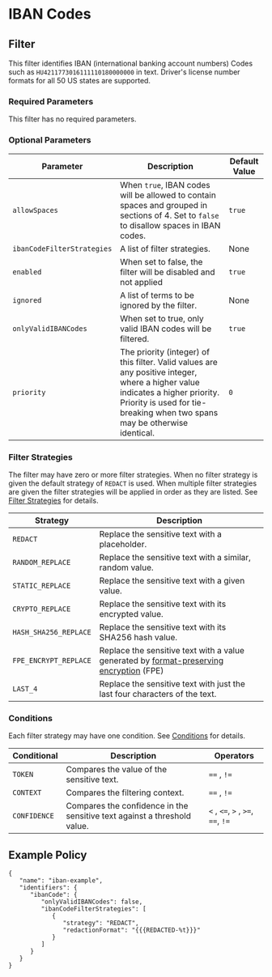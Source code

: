 # IBAN Codes

## Filter

This filter identifies IBAN (international banking account numbers) Codes such as `HU4211773016111110180000000` in text.
Driver's license number formats for all 50 US states are supported.

### Required Parameters

This filter has no required parameters.

### Optional Parameters

| Parameter                  | Description                                                                                                                                                                                                  | Default Value |
|----------------------------|--------------------------------------------------------------------------------------------------------------------------------------------------------------------------------------------------------------|---------------|
| `allowSpaces`              | When `true`, IBAN codes will be allowed to contain spaces and grouped in sections of 4. Set to `false` to disallow spaces in IBAN codes.                                                                     | `true`        |
| `ibanCodeFilterStrategies` | A list of filter strategies.                                                                                                                                                                                 | None          |
| `enabled`                  | When set to false, the filter will be disabled and not applied                                                                                                                                               | `true`        |
| `ignored`                  | A list of terms to be ignored by the filter.                                                                                                                                                                 | None          |
| `onlyValidIBANCodes`       | When set to true, only valid IBAN codes will be filtered.                                                                                                                                                    | `true`        |
| `priority`                 | The priority (integer) of this filter. Valid values are any positive integer, where a higher value indicates a higher priority. Priority is used for tie-breaking when two spans may be otherwise identical. | `0`           |

### Filter Strategies

The filter may have zero or more filter strategies. When no filter strategy is given the default strategy of `REDACT` is
used. When multiple filter strategies are given the filter strategies will be applied in order as they are listed.
See [Filter Strategies](#filter-strategies) for details.

| Strategy              | Description                                                                                                         |
|-----------------------|---------------------------------------------------------------------------------------------------------------------|
| `REDACT`              | Replace the sensitive text with a placeholder.                                                                      |
| `RANDOM_REPLACE`      | Replace the sensitive text with a similar, random value.                                                            |
| `STATIC_REPLACE`      | Replace the sensitive text with a given value.                                                                      |
| `CRYPTO_REPLACE`      | Replace the sensitive text with its encrypted value.                                                                |
| `HASH_SHA256_REPLACE` | Replace the sensitive text with its SHA256 hash value.                                                              |
| `FPE_ENCRYPT_REPLACE` | Replace the sensitive text with a value generated by [format-preserving encryption](filter-strategies.md#fpe) (FPE) |
| `LAST_4`              | Replace the sensitive text with just the last four characters of the text.                                          |

### Conditions

Each filter strategy may have one condition. See [Conditions](#conditions) for details.

| Conditional  | Description                                                              | Operators                          |
|--------------|--------------------------------------------------------------------------|------------------------------------|
| `TOKEN`      | Compares the value of the sensitive text.                                | `==` , `!=`                        |
| `CONTEXT`    | Compares the filtering context.                                          | `==` , `!=`                        |
| `CONFIDENCE` | Compares the confidence in the sensitive text against a threshold value. | `<` , `<=`, `>` , `>=`, `==`, `!=` |

## Example Policy

```
{
   "name": "iban-example",
   "identifiers": {
      "ibanCode": {
         "onlyValidIBANCodes": false,
         "ibanCodeFilterStrategies": [
            {
               "strategy": "REDACT",
               "redactionFormat": "{{{REDACTED-%t}}}"
            }
         ]
      }
   }
}
```
